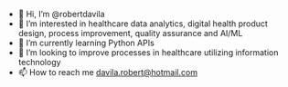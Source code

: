 - 👋 Hi, I’m @robertdavila
- 👀 I’m interested in healthcare data analytics, digital health product design, process improvement, quality assurance and AI/ML
- 🌱 I’m currently learning Python APIs
- 💞️ I’m looking to improve processes in healthcare utilizing information technology
- 📫 How to reach me davila.robert@hotmail.com

<!---
robertdavila/robertdavila is a ✨ special ✨ repository because its `README.md` (this file) appears on your GitHub profile.
You can click the Preview link to take a look at your changes.
--->
